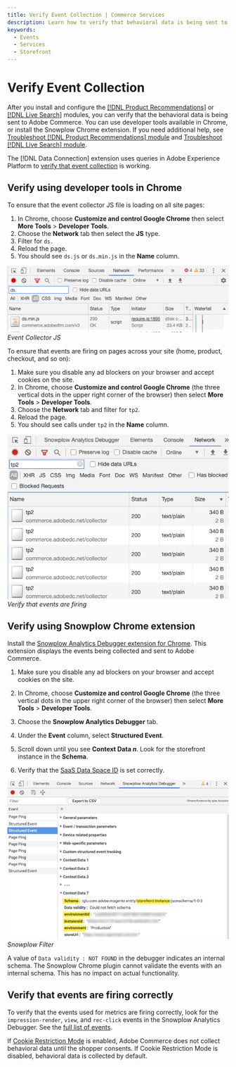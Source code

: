 ```yaml
---
title: Verify Event Collection | Commerce Services
description: Learn how to verify that behavioral data is being sent to Adobe Commerce.
keywords:
  - Events
  - Services
  - Storefront
---
```


# Verify Event Collection

After you install and configure the [[!DNL Product Recommendations]](https://experienceleague.adobe.com/en/docs/commerce/product-recommendations/getting-started/install-configure) or [[!DNL Live Search]](https://experienceleague.adobe.com/en/docs/commerce/live-search/install) modules, you can verify that the behavioral data is being sent to Adobe Commerce. You can use developer tools available in Chrome, or install the Snowplow Chrome extension. If you need additional help, see [Troubleshoot [!DNL Product Recommendations] module](https://experienceleague.adobe.com/docs/commerce-knowledge-base/kb/troubleshooting/miscellaneous/troubleshoot-product-recommendations-module-in-magento-commerce.html) and [Troubleshoot [!DNL Live Search] module](https://experienceleague.adobe.com/en/docs/commerce/live-search/boundaries-limits#troubleshooting).

<InlineAlert variant="info" slots="text"/>

The [!DNL Data Connection] extension uses queries in Adobe Experience Platform to [verify that event collection](https://experienceleague.adobe.com/en/docs/commerce/data-connection/fundamentals/connect-data#confirm-that-event-data-is-collected) is working.

## Verify using developer tools in Chrome

To ensure that the event collector JS file is loading on all site pages:

1. In Chrome, choose **Customize and control Google Chrome** then select **More Tools** > **Developer Tools**.
1. Choose the **Network** tab then select the **JS** type.
1. Filter for `ds.`
1. Reload the page.
1. You should see `ds.js` or `ds.min.js` in the **Name** column.

![Event collector JS](../_images/filter-ds.png)
_Event Collector JS_

To ensure that events are firing on pages across your site (home, product, checkout, and so on):

1. Make sure you disable any ad blockers on your browser and accept cookies on the site.
1. In Chrome, choose **Customize and control Google Chrome** (the three vertical dots in the upper right corner of the browser) then select **More Tools** > **Developer Tools**.
1. Choose the **Network** tab and filter for `tp2`.
1. Reload the page.
1. You should see calls under `tp2` in the **Name** column.

![Firing events](../_images/filter-tp2.png)
_Verify that events are firing_

## Verify using Snowplow Chrome extension

Install the [Snowplow Analytics Debugger extension for Chrome](https://chrome.google.com/webstore/detail/snowplow-analytics-debugg/jbnlcgeengmijcghameodeaenefieedm). This extension displays the events being collected and sent to Adobe Commerce.

1. Make sure you disable any ad blockers on your browser and accept cookies on the site.

1. In Chrome, choose **Customize and control Google Chrome** (the three vertical dots in the upper right corner of the browser) then select **More Tools** > **Developer Tools**.

1. Choose the **Snowplow Analytics Debugger** tab.

1. Under the **Event** column, select **Structured Event**.

1. Scroll down until you see **Context Data _n_**. Look for the storefront instance in the **Schema**.

1. Verify that the [SaaS Data Space ID](https://experienceleague.adobe.com/docs/commerce-admin/config/services/saas.html) is set correctly.

![Snowplow filter](../_images//snowplow-filter.png)
_Snowplow Filter_

<InlineAlert variant="info" slots="text"/>

A value of `Data validity : NOT FOUND` in the debugger indicates an internal schema. The Snowplow Chrome plugin cannot validate the events with an internal schema. This has no impact on actual functionality.

## Verify that events are firing correctly

To verify that the events used for metrics are firing correctly, look for the `impression-render`, `view`, and `rec-click` events in the Snowplow Analytics Debugger. See the [full list of events](https://experienceleague.adobe.com/docs/commerce/product-recommendations/developer/events.html).

<InlineAlert variant="info" slots="text"/>

If [Cookie Restriction Mode](https://experienceleague.adobe.com/docs/commerce-admin/start/compliance/privacy/compliance-cookie-law.html) is enabled, Adobe Commerce does not collect behavioral data until the shopper consents. If Cookie Restriction Mode is disabled, behavioral data is collected by default.
